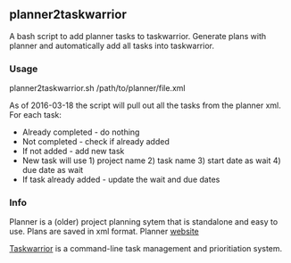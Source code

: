 ## planner2taskwarrior
A bash script to add planner tasks to taskwarrior. Generate plans with planner and automatically add all tasks into taskwarrior.

### Usage
planner2taskwarrior.sh /path/to/planner/file.xml

As of 2016-03-18 the script will pull out all the tasks from the planner xml. For each task:
* Already completed - do nothing
* Not completed - check if already added
* If not added - add new task
*  New task will use 1) project name 2) task name 3) start date as wait 4) due date as wait
* If task already added - update the wait and due dates

### Info
Planner is a (older) project planning sytem that is standalone and easy to use. Plans are saved in xml format.
Planner [website](https://wiki.gnome.org/action/show/Apps/Planner?action=show&redirect=Planner)

[Taskwarrior](http://taskwarrior.org) is a command-line task management and prioritiation system.
